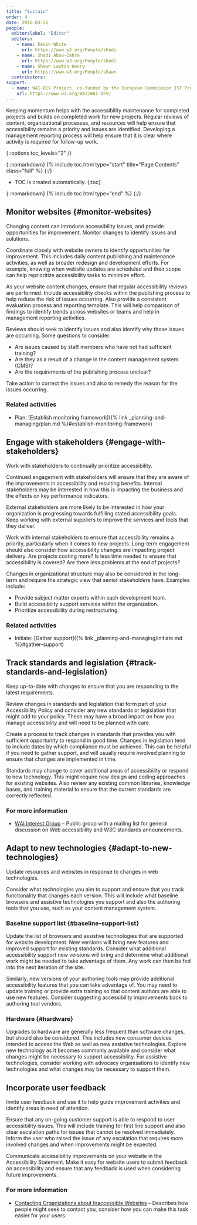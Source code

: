 ```yaml
---
title: "Sustain"
order: 4
date: 2016-03-31
people:
  editorslabel: "Editor"
  editors:
    - name: Kevin White
      url: https://www.w3.org/People/shadi
    - name: Shadi Abou-Zahra
      url: https://www.w3.org/People/shadi
    - name: Shawn Lawton Henry
      url: https://www.w3.org/People/shawn
  contributors:
support:
  - name: WAI-DEV Project, co-funded by the European Commission IST Programme
    url: https://www.w3.org/WAI/WAI-DEV/
---
```


Keeping momentum helps with the accessibility maintenance for completed
projects and builds on completed work for new projects. Regular reviews
of content, organizational processes, and resources will help ensure
that accessibility remains a priority and issues are identified.
Developing a management reporting process will help ensure that it is
clear where activity is required for follow-up work.

{::options toc_levels="2" /}

{::nomarkdown}
{% include toc.html type="start" title="Page Contents" class="full" %}
{:/}

-   TOC is created automatically.
{:toc}

{::nomarkdown}
{% include toc.html type="end" %}
{:/}


Monitor websites {#monitor-websites}
----------------

Changing content can introduce accessibility issues, and provide
opportunities for improvement. Monitor changes to identify issues and
solutions.

Coordinate closely with website owners to identify opportunities for
improvement. This includes daily content publishing and maintenance
activities, as well as broader redesign and development efforts. For
example, knowing when website updates are scheduled and their scope can
help reprioritize accessibility tasks to minimize effort.

As your website content changes, ensure that regular accessibility
reviews are performed. Include accessibility checks within the
publishing process to help reduce the risk of issues occurring. Also
provide a consistent evaluation process and reporting template. This
will help comparison of findings to identify trends across websites or
teams and help in management reporting activities.

Reviews should seek to identify issues and also identify why those
issues are occurring. Some questions to consider:

-   Are issues caused by staff members who have not had sufficient
    training?
-   Are they as a result of a change in the content management system
    (CMS)?
-   Are the requirements of the publishing process unclear?

Take action to correct the issues and also to remedy the reason for the
issues occurring.

### Related activities

-   Plan: [Establish monitoring
    framework]({% link _planning-and-managing/plan.md %}#establish-monitoring-framework)


Engage with stakeholders {#engage-with-stakeholders}
------------------------

Work with stakeholders to continually prioritize accessibility.

Continued engagement with stakeholders will ensure that they are aware
of the improvements in accessibility and resulting benefits. Internal
stakeholders may be interested in how this is impacting the business and
the effects on key performance indicators.

External stakeholders are more likely to be interested in how your
organization is progressing towards fulfilling stated accessibility
goals. Keep working with external suppliers to improve the services and
tools that they deliver.

Work with internal stakeholders to ensure that accessibility remains a
priority, particularly when it comes to new projects. Long-term
engagement should also consider how accessibility changes are impacting
project delivery. Are projects costing more? Is less time needed to
ensure that accessibility is covered? Are there less problems at the end
of projects?

Changes in organizational structure may also be considered in the
long-term and require the strategic view that senior stakeholders have.
Examples include:

-   Provide subject matter experts within each development team.
-   Build accessibility support services within the organization.
-   Prioritize accessibility during restructuring.

### Related activities

-   Initiate: [Gather support]({% link _planning-and-managing/initiate.md %}#gather-support)


Track standards and legislation {#track-standards-and-legislation}
-------------------------------

Keep up-to-date with changes to ensure that you are responding to the
latest requirements.

Review changes in standards and legislation that form part of your
Accessibility Policy and consider any new standards or legislation that
might add to your policy. These may have a broad impact on how you
manage accessibility and will need to be planned with care.

Create a process to track changes in standards that provides you with
sufficient opportunity to respond in good time. Changes in legislation
tend to include dates by which compliance must be achieved. This can be
helpful if you need to gather support, and will usually require involved
planning to ensure that changes are implemented in time.

Standards may change to cover additional areas of accessibility or
respond to new technology. This might require new design and coding
approaches for existing websites. Also review any existing common
libraries, knowledge bases, and training material to ensure that the
current standards are correctly reflected.

### For more information

-   [WAI Interest Group](/WAI/IG/) – Public group with a mailing list
    for general discussion on Web accessibility and W3C standards
    announcements.


Adapt to new technologies {#adapt-to-new-technologies}
-------------------------

Update resources and websites in response to changes in web
technologies.

Consider what technologies you aim to support and ensure that you track
functionality that changes each version. This will include what baseline
browsers and assistive technologies you support and also the authoring
tools that you use, such as your content management system.

### Baseline support list {#baseline-support-list}

Update the list of browsers and assistive technologies that are
supported for website development. New versions will bring new features
and improved support for existing standards. Consider what additional
accessibility support new versions will bring and determine what
additional work might be needed to take advantage of them. Any work can
then be fed into the next iteration of the site.

Similarly, new versions of your authoring tools may provide additional
accessibility features that you can take advantage of. You may need to
update training or provide extra training so that content authors are
able to use new features. Consider suggesting accessibility improvements
back to authoring tool vendors.

### Hardware {#hardware}

Upgrades to hardware are generally less frequent than software changes,
but should also be considered. This includes new consumer devices
intended to access the Web as well as new assistive technologies.
Explore new technology as it becomes commonly available and consider
what changes might be necessary to support accessibility. For assistive
technologies, consider working with advocacy organisations to identify
new technologies and what changes may be necessary to support them.


Incorporate user feedback
-------------------------

Invite user feedback and use it to help guide improvement activities and
identify areas in need of attention.

Ensure that any on-going customer support is able to respond to user
accessibility issues. This will include training for first line support
and also clear escalation paths for issues that cannot be resolved
immediately. Inform the user who raised the issue of any escalation that
requires more involved changes and when improvements might be expected.

Communicate accessibility improvements on your website in the
Accessibility Statement. Make it easy for website users to submit
feedback on accessibility and ensure that any feedback is used when
considering future improvements.

### For more information

-   [Contacting Organizations about Inaccessible
    Websites](/WAI/users/inaccessible.html) – Describes how people might
    seek to contact you, consider how you can make this task easier for
    your users.
